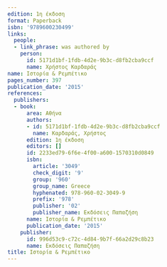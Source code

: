 ```yaml
---
edition: 1η έκδοση
format: Paperback
isbn: '9789600230499'
links:
  people:
  - link_phrase: was authored by
    person:
      id: 5171d1bf-1fdb-4d2e-9b3c-d8fb2cba9ccf
      name: Χρήστος Καρδαράς
name: Ιστορία & Ρεμπέτικο
pages_number: 397
publication_date: '2015'
references:
  publishers:
  - book:
      area: Αθήνα
      authors:
      - id: 5171d1bf-1fdb-4d2e-9b3c-d8fb2cba9ccf
        name: Καρδαράς, Χρήστος
      edition: 1η έκδοση
      editors: []
      id: 2233ed79-6f6e-4f00-a600-1570310d0849
      isbn:
        article: '3049'
        check_digit: '9'
        group: '960'
        group_name: Greece
        hyphenated: 978-960-02-3049-9
        prefix: '978'
        publisher: '02'
        publisher_name: Εκδόσεις Παπαζήση
      name: Ιστορία & Ρεμπέτικο
      publication_date: '2015'
    publisher:
      id: 996d53c9-c72c-4d84-9b7f-66a2d29c8b23
      name: Εκδόσεις Παπαζήση
title: Ιστορία & Ρεμπέτικο
---
```


